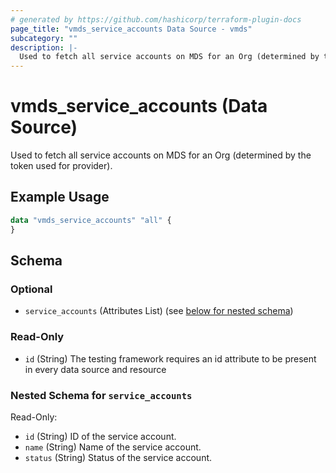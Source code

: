 ```yaml
---
# generated by https://github.com/hashicorp/terraform-plugin-docs
page_title: "vmds_service_accounts Data Source - vmds"
subcategory: ""
description: |-
  Used to fetch all service accounts on MDS for an Org (determined by the token used for provider).
---
```


# vmds_service_accounts (Data Source)

Used to fetch all service accounts on MDS for an Org (determined by the token used for provider).

## Example Usage

```terraform
data "vmds_service_accounts" "all" {
}
```

<!-- schema generated by tfplugindocs -->
## Schema

### Optional

- `service_accounts` (Attributes List) (see [below for nested schema](#nestedatt--service_accounts))

### Read-Only

- `id` (String) The testing framework requires an id attribute to be present in every data source and resource

<a id="nestedatt--service_accounts"></a>
### Nested Schema for `service_accounts`

Read-Only:

- `id` (String) ID of the service account.
- `name` (String) Name of the service account.
- `status` (String) Status of the service account.


